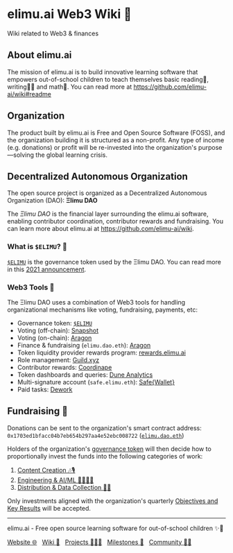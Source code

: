 # elimu.ai Web3 Wiki 💎
Wiki related to Web3 &amp; finances

## About elimu.ai
The mission of elimu.ai is to build innovative learning software that empowers out-of-school children to teach themselves basic reading📖, writing✍🏽 and math🔢. You can read more at https://github.com/elimu-ai/wiki#readme

## Organization
The product built by elimu.ai is Free and Open Source Software (FOSS), and the organization building it is structured as a non-profit. Any type of income (e.g. donations) or profit will be re-invested into the organization's purpose—solving the global learning crisis.

## Decentralized Autonomous Organization
The open source project is organized as a Decentralized Autonomous Organization (DAO): **Ξlimu DAO**

The *Ξlimu DAO* is the financial layer surrounding the elimu.ai software, enabling contributor coordination, contributor rewards and fundraising. You can learn more about elimu.ai at https://github.com/elimu-ai/wiki.

### What is `$ELIMU`? 💎
[`$ELIMU`](https://etherscan.io/token/0xe29797910d413281d2821d5d9a989262c8121cc2) is the governance token used by the Ξlimu DAO. You can read more in this [2021 announcement](https://medium.com/elimu-ai/introducing-elimu-our-community-token-7767eebed862).

### Web3 Tools 🔨

The Ξlimu DAO uses a combination of Web3 tools for handling organizational mechanisms like voting, fundraising, payments, etc:

- Governance token: [`$ELIMU`](https://etherscan.io/token/0xe29797910d413281d2821d5d9a989262c8121cc2)
- Voting (off-chain): [Snapshot](https://snapshot.org/#/elimu.eth)
- Voting (on-chain): [Aragon](https://app.aragon.org/#/daos/ethereum/elimu.dao.eth/governance)
- Finance & fundraising (`elimu.dao.eth`): [Aragon](https://app.aragon.org/#/daos/ethereum/elimu.dao.eth/finance)
- Token liquidity provider rewards program: [rewards.elimu.ai](https://rewards.elimu.ai)
- Role management: [Guild.xyz](https://guild.xyz/elimu)
- Contributor rewards: [Coordinape](https://app.coordinape.com/welcome/deff2c27-10c2-4264-a859-d135aa344090)
- Token dashboards and queries: [Dune Analytics](https://dune.com/elimu_ai)
- Multi-signature account (`safe.elimu.eth`): [Safe{Wallet}](https://app.safe.global/home?safe=eth:0xD452c1321E03c6e34aD8c6F60b694b1E780c4B75)
- Paid tasks: [Dework](https://app.dework.xyz/elimuai)

<a name="fundraising"></a>
## Fundraising 🌱

Donations can be sent to the organization's smart contract address: `0x1703ed1bfacc04b7eb654b297aa4e52ebc008722` ([`elimu.dao.eth`](https://app.aragon.org/#/daos/ethereum/elimu.dao.eth))

Holders of the organization's [governance token](#what-is-elimu-) will then decide how to proportionally invest the funds into the following categories of work:

1. [Content Creation 🎶🎙️](https://github.com/orgs/elimu-ai/projects/6/views/1?pane=info)
2. [Engineering & AI/ML 👩🏽‍💻📱](https://github.com/orgs/elimu-ai/projects/3/views/3?pane=info)
3. [Distribution & Data Collection 🛵💨](https://github.com/orgs/elimu-ai/projects/5/views/1?pane=info)

Only investments aligned with the organization's quarterly [Objectives and Key Results](https://github.com/elimu-ai/wiki/milestones) will be accepted.

---

elimu.ai - Free open source learning software for out-of-school children ✨🚀

[Website 🌐](https://elimu.ai) &nbsp; [Wiki 📃](https://github.com/elimu-ai/wiki#readme) &nbsp; [Projects 👩🏽‍💻](https://github.com/orgs/elimu-ai/projects?query=is%3Aopen) &nbsp; [Milestones 🎯](https://github.com/elimu-ai/wiki/milestones) &nbsp; [Community 👋🏽](https://github.com/elimu-ai/wiki#open-source-community)
